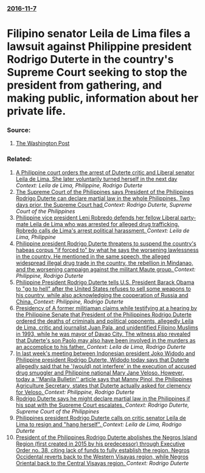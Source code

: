 ### [2016-11-7](/news/2016/11/7/index.md)

# Filipino senator Leila de Lima files a lawsuit against Philippine president Rodrigo Duterte in the country's  Supreme Court seeking to stop the president from gathering, and making public, information about her private life. 




### Source:

1. [The Washington Post](https://www.washingtonpost.com/world/asia_pacific/philippine-senator-asks-court-to-stop-duterte-attacks/2016/11/07/818a7c6c-a4bf-11e6-ba46-53db57f0e351_story.html)

### Related:

1. [A Philippine court orders the arrest of Duterte critic and Liberal senator Leila de Lima. She later voluntarily turned herself in the next day ](/news/2017/02/23/a-philippine-court-orders-the-arrest-of-duterte-critic-and-liberal-senator-leila-de-lima-she-later-voluntarily-turned-herself-in-the-next-d.md) _Context: Leila de Lima, Philippine, Rodrigo Duterte_
2. [The Supreme Court of the Philippines says President of the Philippines Rodrigo Duterte can declare martial law in the whole Philippines. Two days prior, the Supreme Court had ](/news/2017/07/6/the-supreme-court-of-the-philippines-says-president-of-the-philippines-rodrigo-duterte-can-declare-martial-law-in-the-whole-philippines-two.md) _Context: Rodrigo Duterte, Supreme Court of the Philippines_
3. [Philippine vice president Leni Robredo defends her fellow Liberal party-mate Leila de Lima who was arrested for alleged drug trafficking. Robredo calls de Lima's arrest political harassment. ](/news/2017/02/24/philippine-vice-president-leni-robredo-defends-her-fellow-liberal-party-mate-leila-de-lima-who-was-arrested-for-alleged-drug-trafficking-ro.md) _Context: Leila de Lima, Philippine_
4. [Philippine president Rodrigo Duterte threatens to suspend the country's habeas corpus "if forced to" by what he says the worsening lawlessness in the country. He mentioned in the same speech, the alleged widespread illegal drug trade in the country, the rebellion in Mindanao, and the worsening campaign against the militant Maute group. ](/news/2016/11/13/philippine-president-rodrigo-duterte-threatens-to-suspend-the-country-s-habeas-corpus-if-forced-to-by-what-he-says-the-worsening-lawlessne.md) _Context: Philippine, Rodrigo Duterte_
5. [Philippine President Rodrigo Duterte tells U.S. President Barack Obama to "go to hell" after the United States refuses to sell some weapons to his country, while also acknowledging the cooperation of Russia and China. ](/news/2016/10/4/philippine-president-rodrigo-duterte-tells-u-s-president-barack-obama-to-go-to-hell-after-the-united-states-refuses-to-sell-some-weapons.md) _Context: Philippine, Rodrigo Duterte_
6. [Presidency of A former militiaman claims while testifying at a hearing by the Philippine Senate that President of the Philippines Rodrigo Duterte ordered the deaths of criminals and political opponents, allegedly Leila de Lima, critic and journalist Juan Pala, and unidentified Filipino Muslims in 1993, while he was mayor of Davao City. The witness also revealed that Duterte's son Paolo may also have been involved in the murders as an accomplice to his father. ](/news/2016/09/15/presidency-of-a-former-militiaman-claims-while-testifying-at-a-hearing-by-the-philippine-senate-that-president-of-the-philippines-rodrigo-du.md) _Context: Leila de Lima, Rodrigo Duterte_
7. [In last week's meeting between Indonesian president Joko Widodo and Philippine president Rodrigo Duterte, Widodo today says that Duterte allegedly said that he '(would) not interfere' in the execution of accused drug smuggler and Philippine national Mary Jane Veloso. However, today a ''Manila Bulletin'' article says that Manny Pinol, the Philippines Agriculture Secretary, states that Duterte actually asked for clemency for Veloso. ](/news/2016/09/12/in-last-week-s-meeting-between-indonesian-president-joko-widodo-and-philippine-president-rodrigo-duterte-widodo-today-says-that-duterte-all.md) _Context: Philippine, Rodrigo Duterte_
8. [Rodrigo Duterte says he might declare martial law in the Philippines if his spat with the Supreme Court escalates. ](/news/2016/08/9/rodrigo-duterte-says-he-might-declare-martial-law-in-the-philippines-if-his-spat-with-the-supreme-court-escalates.md) _Context: Rodrigo Duterte, Supreme Court of the Philippines_
9. [Philippines president Rodrigo Duterte calls on critic senator Leila de Lima to resign and "hang herself". ](/news/2016/08/29/philippines-president-rodrigo-duterte-calls-on-critic-senator-leila-de-lima-to-resign-and-hang-herself.md) _Context: Leila de Lima, Rodrigo Duterte_
10. [President of the Philippines Rodrigo Duterte abolishes the Negros Island Region (first created in 2015 by his predecessor) through Executive Order no. 38, citing lack of funds to fully establish the region. Negros Occidental reverts back to the Western Visayas region, while Negros Oriental back to the Central Visayas region. ](/news/2017/08/9/president-of-the-philippines-rodrigo-duterte-abolishes-the-negros-island-region-first-created-in-2015-by-his-predecessor-through-executive.md) _Context: Rodrigo Duterte_
